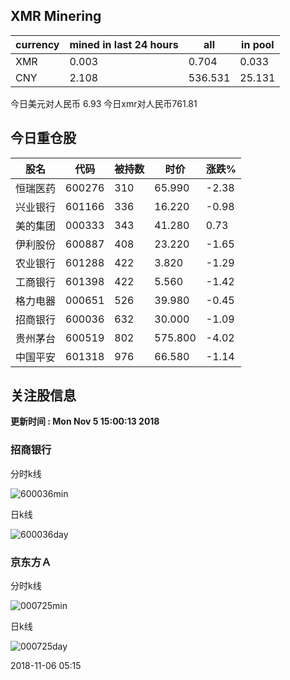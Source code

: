 ## XMR Minering

|currency|mined in last 24 hours|all|in pool|
|---|---|---|---|
|XMR|0.003|0.704|0.033|
|CNY|2.108|536.531|25.131|

今日美元对人民币 6.93	今日xmr对人民币761.81


## 今日重仓股 

|股名|代码|被持数|时价|涨跌%|
|---|---|---|---|---|
|恒瑞医药|600276|310|65.990|-2.38|
|兴业银行|601166|336|16.220|-0.98|
|美的集团|000333|343|41.280|0.73|
|伊利股份|600887|408|23.220|-1.65|
|农业银行|601288|422|3.820|-1.29|
|工商银行|601398|422|5.560|-1.42|
|格力电器|000651|526|39.980|-0.45|
|招商银行|600036|632|30.000|-1.09|
|贵州茅台|600519|802|575.800|-4.02|
|中国平安|601318|976|66.580|-1.14|

## 关注股信息
**更新时间 : Mon Nov  5 15:00:13 2018**
### 招商银行 
分时k线

![600036min](http://image.sinajs.cn/newchart/min/n/sh600036.gif)

日k线

![600036day](http://image.sinajs.cn/newchart/daily/n/sh600036.gif)

### 京东方Ａ 
分时k线

![000725min](http://image.sinajs.cn/newchart/min/n/sz000725.gif)

日k线

![000725day](http://image.sinajs.cn/newchart/daily/n/sz000725.gif)

2018-11-06 05:15